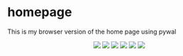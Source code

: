# homepage
This is my browser version of the home page using pywal
<p align="center">
<img src="https://img.shields.io/badge/css3-%231572B6.svg?style=for-the-badge&logo=css3&logoColor=white" />
<img src="https://img.shields.io/badge/html5-%23E34F26.svg?style=for-the-badge&logo=html5&logoColor=white" />
<img src="https://img.shields.io/badge/javascript-%23323330.svg?style=for-the-badge&logo=javascript&logoColor=%23F7DF1E" />
<img src="https://img.shields.io/badge/Manjaro-35BF5C?style=for-the-badge&logo=Manjaro&logoColor=white" />

<img src="https://user-images.githubusercontent.com/122676310/212478622-9d645ab1-117c-4a0e-a00c-5e07582c9eb3.png" />
<img src="https://user-images.githubusercontent.com/122676310/212478629-93308f19-b789-47fa-8cde-27fbd9e63278.png" />
</p>
